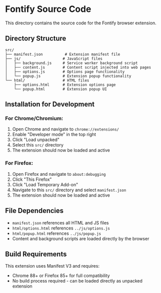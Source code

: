 # Fontify Source Code

This directory contains the source code for the Fontify browser extension.

## Directory Structure

```
src/
├── manifest.json          # Extension manifest file
├── js/                   # JavaScript files
│   ├── background.js     # Service worker background script
│   ├── content.js        # Content script injected into web pages
│   ├── options.js        # Options page functionality  
│   └── popup.js          # Extension popup functionality
└── html/                 # HTML files
    ├── options.html      # Extension options page
    └── popup.html        # Extension popup UI
```

## Installation for Development

### For Chrome/Chromium:
1. Open Chrome and navigate to `chrome://extensions/`
2. Enable "Developer mode" in the top right
3. Click "Load unpacked"
4. Select this `src/` directory
5. The extension should now be loaded and active

### For Firefox:
1. Open Firefox and navigate to `about:debugging`
2. Click "This Firefox"
3. Click "Load Temporary Add-on"
4. Navigate to this `src/` directory and select `manifest.json`
5. The extension should now be loaded and active

## File Dependencies

- `manifest.json` references all HTML and JS files
- `html/options.html` references `../js/options.js`
- `html/popup.html` references `../js/popup.js`
- Content and background scripts are loaded directly by the browser

## Build Requirements

This extension uses Manifest V3 and requires:
- Chrome 88+ or Firefox 85+ for full compatibility
- No build process required - can be loaded directly as unpacked extension